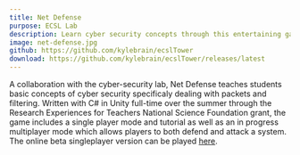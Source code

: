 ```yaml
---
title: Net Defense
purpose: ECSL Lab
description: Learn cyber security concepts through this entertaining game!
image: net-defense.jpg
github: https://github.com/kylebrain/ecslTower
download: https://github.com/kylebrain/ecslTower/releases/latest
---
```

A collaboration with the cyber-security lab, Net Defense teaches students basic concepts of cyber security specificaly dealing with packets and filtering. Written with C# in Unity full-time over the summer through the Research Experiences for Teachers National Science Foundation grant, the game includes a single player mode and tutorial as well as an in progress multiplayer mode which allows players to both defend and attack a system. The online beta singleplayer version can be played <a href="https://csint.unr.edu/NetDefense/netDefense.html" rel="noopener noreferrer" target="_blank">here</a>.
